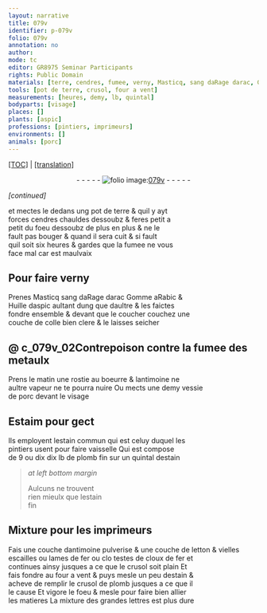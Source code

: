 ```yaml
---
layout: narrative
title: 079v
identifier: p-079v
folio: 079v
annotation: no
author:
mode: tc
editor: GR8975 Seminar Participants
rights: Public Domain
materials: [terre, cendres, fumee, verny, Masticq, sang daRage darac, Gomme aRabic, Huille daspic, colle bien clere, fumee des metaulx, rostie au boeurre, antimoine, aultre vapeur, vessie de porc, Estaim, estain commun, plomb fin, estain, estain fin, antimoine pulverise, letton, vielles escailles ou lames de fer, testes de cloux de fer, plomb]
tools: [pot de terre, crusol, four a vent]
measurements: [heures, demy, lb, quintal]
bodyparts: [visage]
places: []
plants: [aspic]
professions: [pintiers, imprimeurs]
environments: []
animals: [porc]
---
```


 <p><a href="{{ site.baseurl }}/diplomatic/">[TOC]</a> | <a href="{{ site.baseurl }}/texts/p-079v_tl/" target="_blank">[translation]</a></p><div class="folio" align="center">- - - - - <a href="http://gallica.bnf.fr/ark:/12148/btv1b10500001g/f164.image" target="_blank"><img src="https://cu-mkp.github.io/2017-workshop-edition/assets/photo-icon.png" alt="folio image: " style="display:inline-block; margin-bottom:-3px;"/>079v</a> - - - - - </div>  
 
*[continued]*
  
et mectes le dedans ung <span class="tl">pot de <span class="m">terre</span></span> & quil y ayt<br/> forces <span class="m">cendres</span> chauldes dessoubz & feres petit a<br/> petit du foeu dessoubz de plus en plus & ne le<br/> fault pas bouger & quand il sera cuit & si fault<br/> q<span class="exp">u</span>il soit six <span class="ms"><span class="tmp">heures</span></span> & gardes q<span class="exp">ue</span> la <span class="m">fumee</span> ne vous<br/> face mal car est maulvaix
 
 
  

## Pour faire <span class="m">verny</span>

 
Prenes <span class="m">Masticq</span> <span class="m">sang <span class="del">daRage</span> <span class="add">darac</span></span> <span class="m">Gomme aRabic</span> &<br/> <span class="m">Huille d<span class="pa">aspic</span></span> aultant dung q<span class="exp">ue</span> dau<span class="exp">ltr</span>e & les faictes<br/> fondre ensemble & devant que le coucher couchez une<br/> couche de <span class="m">colle bien clere</span> & le laisses seicher
 
 
  

## @ c_079v_02Contrepoison contre la <span class="m">fumee des metaulx</span>

 
Prens le <span class="tmp">matin</span> une <span class="m">rostie au boeurre</span> & l<span class="m">antimoine</span> ne<br/> <span class="m">aultre vapeur</span> ne te pourra nuire Ou mects une <span class="ms">demy</span> <span class="m">vessie<br/> de <span class="al">porc</span></span> devant le <span class="bp">visage</span>

 
  

## <span class="m">Estaim</span> pour gect

 
Ils employent l<span class="m">estain commun</span> qui est celuy duquel les<br/> <span class="pro">pintiers</span> usent pour faire vaisselle Qui est compose<br/> de 9 ou <span class="del">dix</span> dix <span class="ms">lb</span> de <span class="m">plomb fin</span> sur un <span class="ms">quintal</span> d<span class="m">estain</span>
 
> *at left bottom margin*
> 
> 
>  Aulcuns ne trouvent<br/> rien mieulx que l<span class="m">estain<br/> fin</span>

 
  

## Mixture pour les <span class="pro">imprimeurs</span>

 
Fais une couche d<span class="m">antimoine <span class="add">pulverise</span></span> & une couche de <span class="m">letton</span> & <span class="m">vielles<br/> escailles ou lames de fer</span> ou <span class="del">clo</span> <span class="m">testes de cloux de fer</span> et<br/> continues ainsy jusques a ce que le <span class="tl">crusol</span> soit plain Et<br/> fais fondre au <span class="tl">four a vent</span> & puys mesle un peu d<span class="m">estain</span> &<br/> acheve de remplir le <span class="tl">crusol</span> de <span class="m">plomb</span> <span class="del">jusques a ce que il<br/> le cause</span> Et vigore le foeu & mesle pour faire bien allier<br/> les matieres La mixture des grandes lettres est plus dure

 